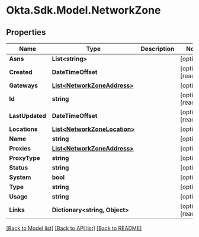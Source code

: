 # Okta.Sdk.Model.NetworkZone

## Properties

Name | Type | Description | Notes
------------ | ------------- | ------------- | -------------
**Asns** | **List&lt;string&gt;** |  | [optional] 
**Created** | **DateTimeOffset** |  | [optional] [readonly] 
**Gateways** | [**List&lt;NetworkZoneAddress&gt;**](NetworkZoneAddress.md) |  | [optional] 
**Id** | **string** |  | [optional] [readonly] 
**LastUpdated** | **DateTimeOffset** |  | [optional] [readonly] 
**Locations** | [**List&lt;NetworkZoneLocation&gt;**](NetworkZoneLocation.md) |  | [optional] 
**Name** | **string** |  | [optional] 
**Proxies** | [**List&lt;NetworkZoneAddress&gt;**](NetworkZoneAddress.md) |  | [optional] 
**ProxyType** | **string** |  | [optional] 
**Status** | **string** |  | [optional] 
**System** | **bool** |  | [optional] 
**Type** | **string** |  | [optional] 
**Usage** | **string** |  | [optional] 
**Links** | **Dictionary&lt;string, Object&gt;** |  | [optional] [readonly] 

[[Back to Model list]](../README.md#documentation-for-models) [[Back to API list]](../README.md#documentation-for-api-endpoints) [[Back to README]](../README.md)

